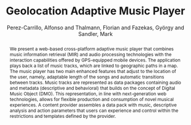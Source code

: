 --- 
title: "Geolocation Adaptive Music Player" 
abstract: "We present a web-based cross-platform adaptive music player that combines music information retrieval (MIR) and audio processing technologies with the interaction capabilities offered by GPS-equipped mobile devices. The application plays back a list of music tracks, which are linked to geographic paths in a map. The music player has two main enhanced features that adjust to the location of the user, namely, adaptable length of the songs and automatic transitions between tracks. Music tracks are represented as data packages containing audio and metadata (descriptive and behavioral) that builds on the concept of Digital Music Object (DMO). This representation, in line with next-generation web technologies, allows for flexible production and consumption of novel musical experiences. A content provider assembles a data pack with music, descriptive analysis and action parameters that users can experience and control within the restrictions and templates defined by the provider." 
address: "Atlanta, Georgia" 
author: "Perez-Carrillo, Alfonso and Thalmann, Florian and Fazekas, György and Sandler, Mark"
webAuthor: "Alfonso Perez-Carrillo, Florian Thalmann, György Fazekas, Mark Sandler" 
booktitle: "Proceedings of the International Web Audio Conference" 
editor: "Freeman, Jason and Lerch, Alexander and Paradis, Matthew" 
month: "April"
pages: "" 
publisher: "Georgia Tech" 
series: "WAC '16"
track: "Paper"  
year: "2016" 
id: "2016_47" 
tags: year2016
media: https://smartech.gatech.edu/bitstream/handle/1853/54586/geolocation_videostream.html?sequence=8&isAllowed=y 
pdflink: /_data/papers/pdf/2016/2016_47.pdf
ISSN: 2663-5844
---